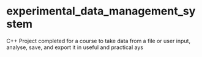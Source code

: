 # experimental_data_management_system
C++ Project completed for a course to take data from a file or user input, analyse, save, and export it in useful and practical ays
